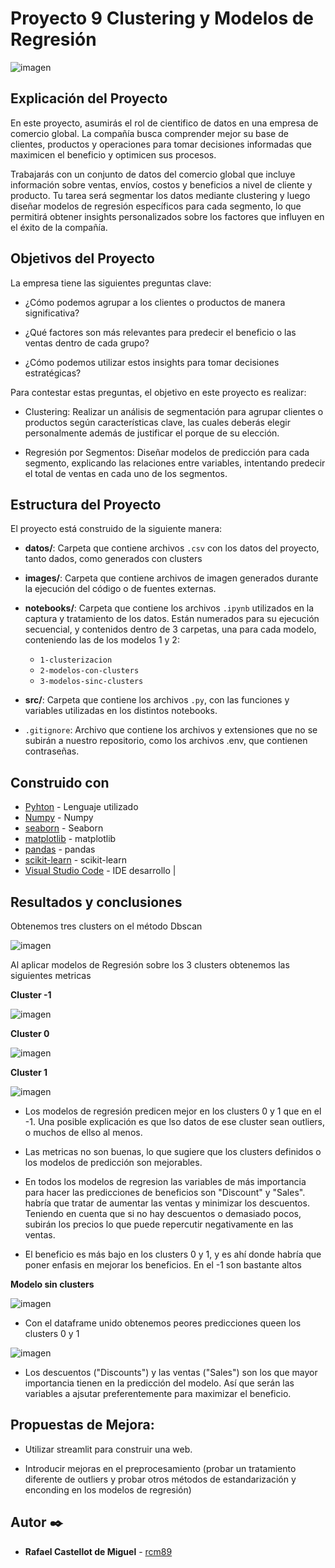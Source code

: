 # Proyecto 9 Clustering y Modelos de Regresión

![imagen](images/global-commerce.webp)

## Explicación del Proyecto

En este proyecto, asumirás el rol de cientifico de datos en una empresa de comercio global. La compañía busca comprender mejor su base de clientes, productos y operaciones para tomar decisiones informadas que maximicen el beneficio y optimicen sus procesos.

Trabajarás con un conjunto de datos del comercio global que incluye información sobre ventas, envíos, costos y beneficios a nivel de cliente y producto. Tu tarea será segmentar los datos mediante clustering y luego diseñar modelos de regresión específicos para cada segmento, lo que permitirá obtener insights personalizados sobre los factores que influyen en el éxito de la compañía.

## Objetivos del Proyecto

La empresa tiene las siguientes preguntas clave:

- ¿Cómo podemos agrupar a los clientes o productos de manera significativa?

- ¿Qué factores son más relevantes para predecir el beneficio o las ventas dentro de cada grupo?

- ¿Cómo podemos utilizar estos insights para tomar decisiones estratégicas?

Para contestar estas preguntas, el objetivo en este proyecto es realizar:

- Clustering: Realizar un análisis de segmentación para agrupar clientes o productos según características clave, las cuales deberás elegir personalmente además de justificar el porque de su elección.

- Regresión por Segmentos: Diseñar modelos de predicción para cada segmento, explicando las relaciones entre variables, intentando predecir el total de ventas en cada uno de los segmentos.

## Estructura del Proyecto

El proyecto está construido de la siguiente manera:

- **datos/**: Carpeta que contiene archivos `.csv` con los datos del proyecto, tanto dados, como generados con clusters

- **images/**: Carpeta que contiene archivos de imagen generados durante la ejecución del código o de fuentes externas.

- **notebooks/**: Carpeta que contiene los archivos `.ipynb` utilizados en la captura y tratamiento de los datos. Están numerados para su ejecución secuencial, y contenidos dentro de 3 carpetas, una para cada modelo, conteniendo las de los modelos 1 y 2:
  - `1-clusterizacion`
  - `2-modelos-con-clusters`
  - `3-modelos-sinc-clusters`
    
- **src/**: Carpeta que contiene los archivos `.py`, con las funciones y variables utilizadas en los distintos notebooks.

- `.gitignore`: Archivo que contiene los archivos y extensiones que no se subirán a nuestro repositorio, como los archivos .env, que contienen contraseñas.

## Construido con

* [Pyhton](https://www.python.org/) - Lenguaje utilizado
* [Numpy](https://numpy.org/doc/stable/) - Numpy
* [seaborn](https://seaborn.pydata.org/tutorial.html) - Seaborn
* [matplotlib](https://matplotlib.org/stable/users/index) - matplotlib
* [pandas](https://pandas.pydata.org/docs/) - pandas
* [scikit-learn](https://scikit-learn.org/stable/user_guide.html) - scikit-learn
* [Visual Studio Code](https://code.visualstudio.com/) - IDE desarrollo                             |

## Resultados y conclusiones

Obtenemos tres clusters on el método Dbscan

![imagen](images/imagen-clusters.png)

Al aplicar modelos de Regresión sobre los 3 clusters obtenemos las siguientes metricas

**Cluster -1**

![imagen](image.png)

**Cluster 0**

![imagen](image-1.png)

**Cluster 1**

![imagen](image-2.png)

- Los modelos de regresión predicen mejor en los clusters 0 y 1 que en el -1. Una posible explicación es que lso datos de ese cluster sean outliers, o muchos de ellso al menos.

- Las metricas no son buenas, lo que sugiere que los clusters definidos o los modelos de predicción son mejorables.

- En todos los modelos de regresion las variables de más importancia para hacer las predicciones de beneficios son "Discount" y "Sales". habría que tratar de aumentar las ventas y minimizar los descuentos. Teniendo en cuenta que si no hay descuentos o demasiado pocos, subirán los precios lo que puede repercutir negativamente en las ventas.

- El beneficio es más bajo en los clusters 0 y 1, y es ahí donde habría que poner enfasis en mejorar los beneficios. En el -1 son bastante altos

**Modelo sin clusters**

![imagen](image-3.png)

- Con el dataframe unido obtenemos peores predicciones queen los clusters 0 y 1

![imagen](images/Importancia-xgboost.png)

- Los descuentos ("Discounts") y las ventas ("Sales") son los que mayor importancia tienen en la predicción del modelo. Así que serán las variables a ajsutar preferentemente para maximizar el beneficio.

## Propuestas de Mejora:

- Utilizar streamlit para construir una web.

- Introducir mejoras en el preprocesamiento (probar un tratamiento diferente de outliers y probar otros métodos de estandarización y enconding en los modelos de regresión)


## Autor ✒️

* **Rafael Castellot de Miguel** - [rcm89](https://github.com/Rcm89)
